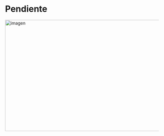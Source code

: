# Pendiente
<img width="904" height="365" alt="imagen" src="https://github.com/user-attachments/assets/3429ba41-f925-47b8-a619-7c5db43ca605" />
